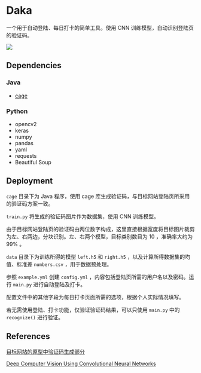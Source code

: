 # Daka

一个用于自动登陆、每日打卡的简单工具。使用 CNN 训练模型，自动识别登陆页的验证码。

![](https://cas.shmtu.edu.cn/cas/captcha)

## Dependencies

### Java

- [cage](https://github.com/akiraly/cage)

### Python

- opencv2
- keras
- numpy
- pandas
- yaml
- requests
- Beautiful Soup

## Deployment

```cage``` 目录下为 Java 程序，使用 cage 库生成验证码，与目标网站登陆页所采用的验证码方案一致。

```train.py``` 将生成的验证码图片作为数据集，使用 CNN 训练模型。

由于目标网站登陆页的验证码由两位数字构成，这里直接根据宽度将目标图片裁剪为左、右两边，分块识别。左、右两个模型，目标类别数目为 10 ，准确率大约为 99% 。

```data``` 目录下为训练所得的模型 ```left.h5``` 和 ```right.h5``` ，以及计算所得数据集的均值、标准差 ```numbers.csv``` ，用于数据预处理。

参照 ```example.yml``` 创建 ```config.yml``` ，内容包括登陆页所需的用户名以及密码。运行 ```main.py``` 进行自动登陆及打卡。

配置文件中的其他字段为每日打卡页面所需的选项，根据个人实际情况填写。

若无需使用登陆、打卡功能，仅验证验证码结果，可以只使用 ```main.py``` 中的 ```recognize()``` 进行验证。

## References

[目标网站的原型中验证码生成部分](https://github.com/kawhii/sso/blob/master/sso-support/sso-support-captcha/src/main/java/com/carl/sso/support/captcha/imp/cage/CageStringCaptchaWriter.java)

[Deep Computer Vision Using Convolutional Neural Networks](https://github.com/ageron/handson-ml2/blob/master/14_deep_computer_vision_with_cnns.ipynb)

